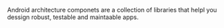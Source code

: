 Android architecture componets are a collection of libraries that helpl you dessign robust, testable and maintaable apps.
